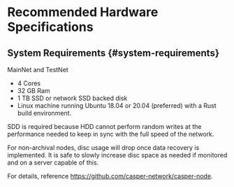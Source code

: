 # Recommended Hardware Specifications

## System Requirements {#system-requirements}

MainNet and TestNet

-   4 Cores
-   32 GB Ram
-   1 TB SSD or network SSD backed disk
-   Linux machine running Ubuntu 18.04 or 20.04 (preferred) with a Rust build environment.

SDD is required because HDD cannot perform random writes at the performance needed to keep in sync with the full speed of the network.

For non-archival nodes, disc usage will drop once data recovery is implemented. It is safe to slowly increase disc space as needed if monitored and on a server capable of this.

For details, reference <https://github.com/casper-network/casper-node>.
